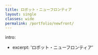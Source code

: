 ```yaml
---
title: ロボット・ニューフロンティア
layout: single
classes: wide
permalink: /portfolio/newfront/
---
```



intro:
  - excerpt: 'ロボット・ニューフロンティア'
